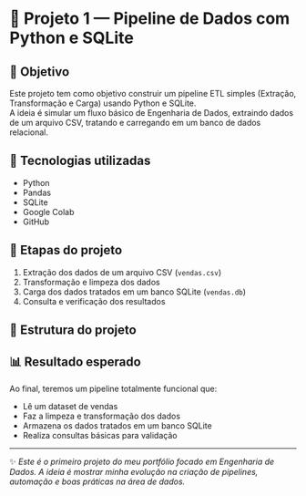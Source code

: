 # 🧩 Projeto 1 — Pipeline de Dados com Python e SQLite

## 🎯 Objetivo
Este projeto tem como objetivo construir um pipeline ETL simples (Extração, Transformação e Carga) usando Python e SQLite.  
A ideia é simular um fluxo básico de Engenharia de Dados, extraindo dados de um arquivo CSV, tratando e carregando em um banco de dados relacional.

## 🧰 Tecnologias utilizadas
- Python
- Pandas
- SQLite
- Google Colab
- GitHub

## 🔧 Etapas do projeto
1. Extração dos dados de um arquivo CSV (`vendas.csv`)
2. Transformação e limpeza dos dados
3. Carga dos dados tratados em um banco SQLite (`vendas.db`)
4. Consulta e verificação dos resultados

## 📁 Estrutura do projeto

## 📊 Resultado esperado
Ao final, teremos um pipeline totalmente funcional que:
- Lê um dataset de vendas
- Faz a limpeza e transformação dos dados
- Armazena os dados tratados em um banco SQLite
- Realiza consultas básicas para validação

---

✨ *Este é o primeiro projeto do meu portfólio focado em Engenharia de Dados. A ideia é mostrar minha evolução na criação de pipelines, automação e boas práticas na área de dados.*
